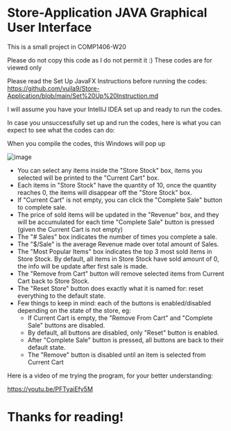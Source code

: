 # Store-Application JAVA Graphical User Interface
This is a small project in COMP1406-W20

Please do not copy this code as I do not permit it :)
These codes are for viewed only

Please read the Set Up JavaFX Instructions before running the codes: https://github.com/vuila9/Store-Application/blob/main/Set%20Up%20Instruction.md

I will assume you have your IntelliJ IDEA set up and ready to run the codes.

In case you unsuccessfully set up and run the codes, here is what you can expect to see what the codes can do:

When you compile the codes, this Windows will pop up

![image](https://user-images.githubusercontent.com/62405278/109598332-14cdd580-7ae7-11eb-8e67-333190cf1cad.png)

- You can select any items inside the "Store Stock" box, items you selected will be printed to the "Current Cart" box.
- Each items in "Store Stock" have the quantity of 10, once the quantity reaches 0, the items will disappear off the "Store Stock" box.
- If "Current Cart" is not empty, you can click the "Complete Sale" button to complete sale. 
- The price of sold items will be updated in the "Revenue" box, and they will be accumulated for each time "Complete Sale" button is pressed (given the Current Cart is not empty)
- The "# Sales" box indicates the number of times you complete a sale.
- The "$/Sale" is the average Revenue made over total amount of Sales.
- The "Most Popular Items" box indicates the top 3 most sold items in Store Stock. By default, all items in Store Stock have sold amount of 0, the info will be update after first sale is made.
- The "Remove from Cart" button will remove selected items from Current Cart back to Store Stock.
- The "Reset Store" button does exactly what it is named for: reset everything to the default state.
- Few things to keep in mind: each of the buttons is enabled/disabled depending on the state of the store, eg:
  + If Current Cart is empty, the "Remove From Cart" and "Complete Sale" buttons are disabled.
  + By default, all buttons are disabled, only "Reset" button is enabled.
  + After "Complete Sale" button is pressed, all buttons are back to their default state.
  + The "Remove" button is disabled until an item is selected from Current Cart

Here is a video of me trying the program, for your better understanding: 

https://youtu.be/PFTyaiEfy5M

# Thanks for reading!








